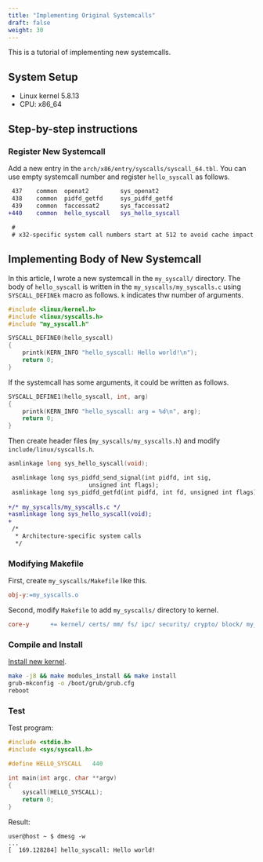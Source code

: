 ```yaml
---
title: "Implementing Original Systemcalls"
draft: false
weight: 30
---
```

This is a tutorial of implementing new systemcalls.

## System Setup

- Linux kernel 5.8.13
- CPU: x86_64

## Step-by-step instructions

### Register New Systemcall

Add a new entry in the `arch/x86/entry/syscalls/syscall_64.tbl`. You can use empty systemcall number and register `hello_syscall` as follows.

```diff
 437	common	openat2			sys_openat2
 438	common	pidfd_getfd		sys_pidfd_getfd
 439	common	faccessat2		sys_faccessat2
+440	common	hello_syscall	sys_hello_syscall
 
 #
 # x32-specific system call numbers start at 512 to avoid cache impact
```

## Implementing Body of New Systemcall

In this article, I wrote a new systemcall in the `my_syscall/` directory. The body of `hello_syscall` is written in the `my_syscalls/my_syscalls.c` using `SYSCALL_DEFINEk` macro as follows. `k` indicates thw number of arguments.

```c
#include <linux/kernel.h>
#include <linux/syscalls.h>
#include "my_syscall.h"

SYSCALL_DEFINE0(hello_syscall)
{
    printk(KERN_INFO "hello_syscall: Hello world!\n");
    return 0;
}
```

If the systemcall has some arguments, it could be written as follows.

```c
SYSCALL_DEFINE1(hello_syscall, int, arg)
{
    printk(KERN_INFO "hello_syscall: arg = %d\n", arg);
    return 0;
}
```

Then create header files (`my_syscalls/my_syscalls.h`) and modify `include/linux/syscalls.h`.

```c
asmlinkage long sys_hello_syscall(void);
```

```diff
 asmlinkage long sys_pidfd_send_signal(int pidfd, int sig,
 				       unsigned int flags);
 asmlinkage long sys_pidfd_getfd(int pidfd, int fd, unsigned int flags);
 
+/* my_syscalls/my_syscalls.c */
+asmlinkage long sys_hello_syscall(void);
+
 /*
  * Architecture-specific system calls
  */
```

### Modifying Makefile

First, create `my_syscalls/Makefile` like this.

```Makefile
obj-y:=my_syscalls.o
```

Second, modify `Makefile` to add `my_syscalls/` directory to kernel.

```Makefile
core-y		+= kernel/ certs/ mm/ fs/ ipc/ security/ crypto/ block/ my_syscalls/
```

### Compile and Install

[Install new kernel](../inst-kernel).

```sh
make -j8 && make modules_install && make install
grub-mkconfig -o /boot/grub/grub.cfg
reboot
```

### Test

Test program:

```c
#include <stdio.h>
#include <sys/syscall.h>

#define HELLO_SYSCALL   440

int main(int argc, char **argv)
{
    syscall(HELLO_SYSCALL);
    return 0;
}
```

Result:

```text
user@host ~ $ dmesg -w
...
[  169.128284] hello_syscall: Hello world!
```
